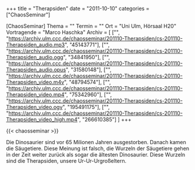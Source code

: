 +++
title = "Therapsiden"
date = "2011-10-10"
categories = ["ChaosSeminar"]

[ChaosSeminar]
Thema = ""
Termin = ""
Ort = "Uni Ulm, Hörsaal H20"
Vortragende = "Marco Haschka"
Archiv = [
	["", "https://archiv.ulm.ccc.de/chaosseminar/201110-Therapsiden/cs-201110-Therapsiden_audio.mp3", "45143771"],
	["", "https://archiv.ulm.ccc.de/chaosseminar/201110-Therapsiden/cs-201110-Therapsiden_audio.ogg", "34841950"],
	["", "https://archiv.ulm.ccc.de/chaosseminar/201110-Therapsiden/cs-201110-Therapsiden_audio.opus", "31580148"],
	["", "https://archiv.ulm.ccc.de/chaosseminar/201110-Therapsiden/cs-201110-Therapsiden_video.m4v", "48794574"],
	["", "https://archiv.ulm.ccc.de/chaosseminar/201110-Therapsiden/cs-201110-Therapsiden_video.mp4", "75342960"],
	["", "https://archiv.ulm.ccc.de/chaosseminar/201110-Therapsiden/cs-201110-Therapsiden_video.ogv", "195491175"],
	["", "https://archiv.ulm.ccc.de/chaosseminar/201110-Therapsiden/cs-201110-Therapsiden_video_high.mp4", "266610385"]
	]
+++

{{< chaosseminar >}}

Die Dinosaurier sind vor 65 Milionen Jahren ausgestorben. Danach kamen die Säugetiere. Diese Meinung ist falsch, die Wurzeln der Säugetiere gehen in der Zeit weiter zurück als sogar die ältesten Dinosaurier. Diese Wurzeln sind die Therapsiden, unsere Ur-Ur-Urgroßeltern.
